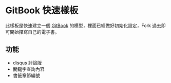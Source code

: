 # GitBook 快速樣板

此樣板是快速建立一個 [GitBook](https://legacy.gitbook.com/) 的模型，裡面已經做好初始化設定，Fork 過去即可開始攥寫自己的電子書。

## 功能

- disqus 討論版
- 關鍵字查詢內容
- 書籤章節編號

